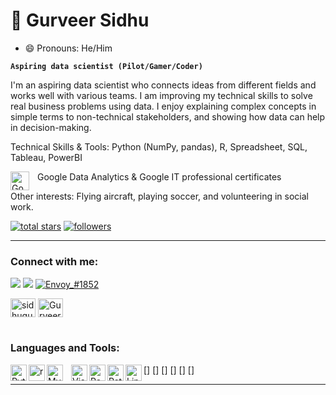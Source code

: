 # 🔭 Gurveer Sidhu 
- 😄 Pronouns: He/Him

**`Aspiring data scientist (Pilot/Gamer/Coder)`**

I'm an aspiring data scientist who connects ideas from different fields and works well with various teams. I am improving my technical skills to solve real business problems using data. I enjoy explaining complex concepts in simple terms to non-technical stakeholders, and showing how data can help in decision-making.

Technical Skills & Tools: Python (NumPy, pandas), R, Spreadsheet, SQL, Tableau, PowerBI

 <img align="left" alt="Google" width="30px" style="padding-right:10px;" src="https://cdn.jsdelivr.net/gh/devicons/devicon/icons/google/google-original.svg" />         
 Google Data Analytics & Google IT professional certificates

Other interests: Flying aircraft, playing soccer, and volunteering in social work.

<p align="left">
  <a href="https://github.com/DenverCoder1?tab=repositories&sort=stargazers">
    <img alt="total stars" title="Total stars on GitHub" src="https://custom-icon-badges.demolab.com/github/stars/sidhugurveer5?color=55960c&style=for-the-badge&labelColor=488207&logo=star"/></a>
  <a href="https://github.com/sidhugurveer5?tab=followers">
    <img alt="followers" title="Follow me on Github" src="https://custom-icon-badges.demolab.com/github/followers/sidhugurveer5?color=236ad3&labelColor=1155ba&style=for-the-badge&logo=person-add&label=Follow&logoColor=white"/></a>
  </p>
  
---

### Connect with me:

<a href="mailto:sidhugurveer5@gmail.com"><img src="https://img.shields.io/badge/Gmail-D14836?style=for-the-badge&logo=gmail&logoColor=white"></a>
<a href="https://www.linkedin.com/in/sidhu-gurveer/"><img src="https://img.shields.io/badge/LinkedIn-0077B5?style=for-the-badge&logo=linkedin&logoColor=white"></a>
<a href="https://discordapp.com/users/665550588582297622"><img src="https://img.shields.io/badge/Discord-7289DA?style=for-the-badge&logo=discord&logoColor=white" alt="Envoy_#1852" ></a>

<a href="https://instagram.com/sidhugurveer5"><img align="center" src="https://cdn.jsdelivr.net/npm/simple-icons@3.0.1/icons/instagram.svg" alt="sidhugurveer5" height="30" width="40" /></a>
<a href="https://twitter.com/Gurveersidhu350" target="blank"><img align="center" src="https://cdn.jsdelivr.net/npm/simple-icons@3.0.1/icons/twitter.svg" alt="Gurveersidhu350" height="30" width="40" /></a> 

</p>

#
### Languages and Tools:
[<img align="left" alt="Python" width="26px" src="https://cdn.jsdelivr.net/gh/devicons/devicon/icons/python/python-original.svg" />](https://www.youtube.com/playlist?list=PLkwxH9e_vrAJ0WbEsFA9W3I1W-g_BTsbt#gh-dark-mode-only)
[<img align="left" alt="r" width="26px" src="https://cdn.jsdelivr.net/gh/devicons/devicon/icons/r/r-original.svg" />]
[<img align="left" alt="MySQL" width="26px" src="https://cdn.jsdelivr.net/gh/devicons/devicon/icons/mysql/mysql-original.svg" style="padding-right:10px;" />]
[<img align="left" alt="Visual Studio Code" width="26px" src="https://cdn.jsdelivr.net/gh/devicons/devicon/icons/vscode/vscode-original.svg" />]
[<img align="left" alt="Pandas" width="26px" src="https://cdn.jsdelivr.net/gh/devicons/devicon/icons/pandas/pandas-original.svg" />]
[<img align="left" alt="Rstudio" width="26px" src="https://cdn.jsdelivr.net/gh/devicons/devicon/icons/rstudio/rstudio-original.svg" />]
[<img align="left" alt="Linux" width="26px" src="https://cdn.jsdelivr.net/gh/devicons/devicon/icons/linux/linux-original.svg" />]

---
